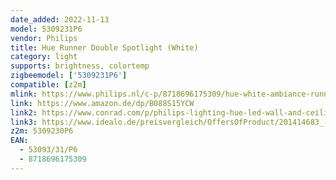 ```yaml
---
date_added: 2022-11-13
model: 5309231P6
vendor: Philips
title: Hue Runner Double Spotlight (White)
category: light
supports: brightness, colortemp
zigbeemodel: ['5309231P6']
compatible: [z2m]
mlink: https://www.philips.nl/c-p/8718696175309/hue-white-ambiance-runner-spot-tweevoudig
link: https://www.amazon.de/dp/B088S15YCW
link2: https://www.conrad.com/p/philips-lighting-hue-led-wall-and-ceiling-light-5309231p6-runner-gu10-10-w-warm-white-cool-white-daylight-white-2268879
link3: https://www.idealo.de/preisvergleich/OffersOfProduct/201414683_-hue-white-ambiance-runner-2er-spot-bluetooth-weiss-915005915101-philips.html
z2m: 5309230P6
EAN: 
  - 53093/31/P6
  - 8718696175309
---
```

